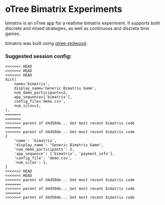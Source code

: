 # oTree Bimatrix Experiments

bimatrix is an oTree app for a realtime bimatrix experiment. It supports both discrete and mixed strategies, as well as continuous and discrete time games.

bimatrix was built using [otree-redwood](https://github.com/Leeps-Lab/otree-redwood).

### Suggested session config:

```
<<<<<<< HEAD
<<<<<<< HEAD
<<<<<<< HEAD
dict(
    name='bimatrix',
    display_name='Generic Bimatrix Game',
    num_demo_participants=2,
    app_sequence=['bimatrix'],
    config_file='demo.csv',
    num_silos=1,
),
=======
=======
>>>>>>> parent of d4d50de... Get most recent bimatrix code
=======
>>>>>>> parent of d4d50de... Get most recent bimatrix code
{
    'name': 'bimatrix',
    'display_name': "Generic Bimatrix Game",
    'num_demo_participants': 2,
    'app_sequence': ['bimatrix', 'payment_info'],
    'config_file': 'demo.csv',
    'num_silos': 1,
}
<<<<<<< HEAD
<<<<<<< HEAD
>>>>>>> parent of d4d50de... Get most recent bimatrix code
=======
>>>>>>> parent of d4d50de... Get most recent bimatrix code
=======
>>>>>>> parent of d4d50de... Get most recent bimatrix code
```